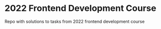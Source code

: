 # 2022 Frontend Development Course

Repo with solutions to tasks from 2022 frontend development course
